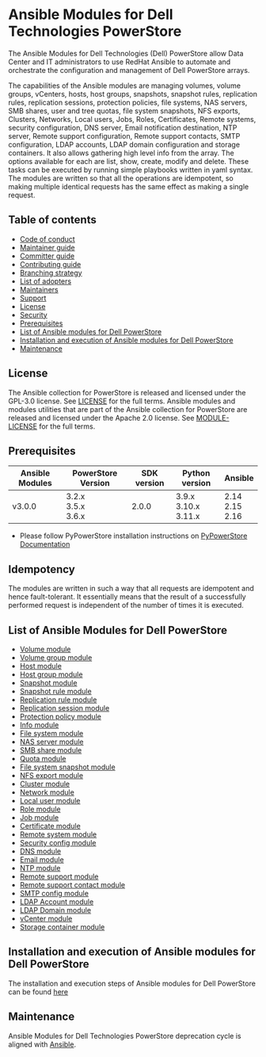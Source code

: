 # Ansible Modules for Dell Technologies PowerStore
The Ansible Modules for Dell Technologies (Dell) PowerStore allow Data Center and IT administrators to use RedHat Ansible to automate and orchestrate the configuration and management of Dell PowerStore arrays.

The capabilities of the Ansible modules are managing volumes, volume groups, vCenters, hosts, host groups, snapshots, snapshot rules, replication rules, replication sessions, protection policies, file systems, NAS servers, SMB shares, user and tree quotas, file system snapshots, NFS exports, Clusters, Networks, Local users, Jobs, Roles, Certificates, Remote systems, security configuration, DNS server, Email notification destination, NTP server, Remote support configuration, Remote support contacts, SMTP configuration, LDAP accounts, LDAP domain configuration and storage containers. It also allows gathering high level info from the array. The options available for each are list, show, create, modify and delete. These tasks can be executed by running simple playbooks written in yaml syntax. The modules are written so that all the operations are idempotent, so making multiple identical requests has the same effect as making a single request.
## Table of contents

* [Code of conduct](https://github.com/dell/ansible-powerstore/blob/3.0.0/docs/CODE_OF_CONDUCT.md)
* [Maintainer guide](https://github.com/dell/ansible-powerstore/blob/3.0.0/docs/MAINTAINER_GUIDE.md)
* [Committer guide](https://github.com/dell/ansible-powerstore/blob/3.0.0/docs/COMMITTER_GUIDE.md)
* [Contributing guide](https://github.com/dell/ansible-powerstore/blob/3.0.0/docs/CONTRIBUTING.md)
* [Branching strategy](https://github.com/dell/ansible-powerstore/blob/3.0.0/docs/BRANCHING.md)
* [List of adopters](https://github.com/dell/ansible-powerstore/blob/3.0.0/docs/ADOPTERS.md)
* [Maintainers](https://github.com/dell/ansible-powerstore/blob/3.0.0/docs/MAINTAINERS.md)
* [Support](https://github.com/dell/ansible-powerstore/blob/3.0.0/docs/SUPPORT.md)
* [License](#license)
* [Security](https://github.com/dell/ansible-powerstore/blob/3.0.0/docs/SECURITY.md)
* [Prerequisites](#prerequisites)
* [List of Ansible modules for Dell PowerStore](#list-of-ansible-modules-for-dell-powerstore)
* [Installation and execution of Ansible modules for Dell PowerStore](#installation-and-execution-of-ansible-modules-for-dell-powerstore)
* [Maintenance](#maintenance)

## License
The Ansible collection for PowerStore is released and licensed under the GPL-3.0 license. See [LICENSE](https://github.com/dell/ansible-powerstore/blob/3.0.0/LICENSE) for the full terms. Ansible modules and modules utilities that are part of the Ansible collection for PowerStore are released and licensed under the Apache 2.0 license. See [MODULE-LICENSE](https://github.com/dell/ansible-powerstore/blob/3.0.0/MODULE-LICENSE) for the full terms.

## Prerequisites

   | **Ansible Modules** | **PowerStore Version** | **SDK version** | **Python version** | **Ansible**              |
|---------------------|-----------------------|-----------------|--------------------|--------------------------|
| v3.0.0              | 3.2.x <br> 3.5.x <br> 3.6.x | 2.0.0          | 3.9.x <br> 3.10.x <br> 3.11.x | 2.14 <br> 2.15 <br> 2.16 |


  * Please follow PyPowerStore installation instructions on [PyPowerStore Documentation](https://github.com/dell/python-powerstore)

## Idempotency
The modules are written in such a way that all requests are idempotent and hence fault-tolerant. It essentially means that the result of a successfully performed request is independent of the number of times it is executed.

## List of Ansible Modules for Dell PowerStore
* [Volume module](https://github.com/dell/ansible-powerstore/blob/3.0.0/docs/modules/volume.rst)
* [Volume group module](https://github.com/dell/ansible-powerstore/blob/3.0.0/docs/modules/volumegroup.rst)
* [Host module](https://github.com/dell/ansible-powerstore/blob/3.0.0/docs/modules/host.rst)
* [Host group module](https://github.com/dell/ansible-powerstore/blob/3.0.0/docs/modules/hostgroup.rst)
* [Snapshot module](https://github.com/dell/ansible-powerstore/blob/3.0.0/docs/modules/snapshot.rst)
* [Snapshot rule module](https://github.com/dell/ansible-powerstore/blob/3.0.0/docs/modules/snapshotrule.rst)
* [Replication rule module](https://github.com/dell/ansible-powerstore/blob/3.0.0/docs/modules/replicationrule.rst)
* [Replication session module](https://github.com/dell/ansible-powerstore/blob/3.0.0/docs/modules/replicationsession.rst)
* [Protection policy module](https://github.com/dell/ansible-powerstore/blob/3.0.0/docs/modules/protectionpolicy.rst)
* [Info module](https://github.com/dell/ansible-powerstore/blob/3.0.0/docs/modules/info.rst)
* [File system module](https://github.com/dell/ansible-powerstore/blob/3.0.0/docs/modules/filesystem.rst)
* [NAS server module](https://github.com/dell/ansible-powerstore/blob/3.0.0/docs/modules/nasserver.rst)
* [SMB share module](https://github.com/dell/ansible-powerstore/blob/3.0.0/docs/modules/smbshare.rst)
* [Quota module](https://github.com/dell/ansible-powerstore/blob/3.0.0/docs/modules/quota.rst)
* [File system snapshot module](https://github.com/dell/ansible-powerstore/blob/3.0.0/docs/modules/filesystem_snapshot.rst)
* [NFS export module](https://github.com/dell/ansible-powerstore/blob/3.0.0/docs/modules/nfs.rst)
* [Cluster module](https://github.com/dell/ansible-powerstore/blob/3.0.0/docs/modules/cluster.rst)
* [Network module](https://github.com/dell/ansible-powerstore/blob/3.0.0/docs/modules/network.rst)
* [Local user module](https://github.com/dell/ansible-powerstore/blob/3.0.0/docs/modules/local_user.rst)
* [Role module](https://github.com/dell/ansible-powerstore/blob/3.0.0/docs/modules/role.rst)
* [Job module](https://github.com/dell/ansible-powerstore/blob/3.0.0/docs/modules/job.rst)
* [Certificate module](https://github.com/dell/ansible-powerstore/blob/3.0.0/docs/modules/certificate.rst)
* [Remote system module](https://github.com/dell/ansible-powerstore/blob/3.0.0/docs/modules/remotesystem.rst)
* [Security config module](https://github.com/dell/ansible-powerstore/blob/3.0.0/docs/modules/security_config.rst)
* [DNS module](https://github.com/dell/ansible-powerstore/blob/3.0.0/docs/modules/dns.rst)
* [Email module](https://github.com/dell/ansible-powerstore/blob/3.0.0/docs/modules/email.rst)
* [NTP module](https://github.com/dell/ansible-powerstore/blob/3.0.0/docs/modules/ntp.rst)
* [Remote support module](https://github.com/dell/ansible-powerstore/blob/3.0.0/docs/modules/remote_support.rst)
* [Remote support contact module](https://github.com/dell/ansible-powerstore/blob/3.0.0/docs/modules/remote_support_contact.rst)
* [SMTP config module](https://github.com/dell/ansible-powerstore/blob/3.0.0/docs/modules/smtp_config.rst)
* [LDAP Account module](https://github.com/dell/ansible-powerstore/blob/3.0.0/docs/modules/ldap_account.rst)
* [LDAP Domain module](https://github.com/dell/ansible-powerstore/blob/3.0.0/docs/modules/ldap_domain.rst)
* [vCenter module](https://github.com/dell/ansible-powerstore/blob/3.0.0/docs/modules/vcenter.rst)
* [Storage container module](https://github.com/dell/ansible-powerstore/blob/3.0.0/docs/modules/storage_container.rst)

## Installation and execution of Ansible modules for Dell PowerStore
The installation and execution steps of Ansible modules for Dell PowerStore can be found [here](https://github.com/dell/ansible-powerstore/blob/3.0.0/docs/INSTALLATION.md)

## Maintenance
Ansible Modules for Dell Technologies PowerStore deprecation cycle is aligned with [Ansible](https://docs.ansible.com/ansible/latest/dev_guide/module_lifecycle.html).